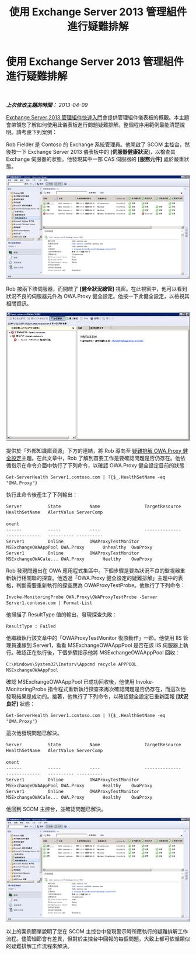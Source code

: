 ﻿---
title: 使用 Exchange Server 2013 管理組件進行疑難排解
TOCTitle: 使用 Exchange Server 2013 管理組件進行疑難排解
ms:assetid: c9672dad-1e67-4f07-bad9-539a67f2ac70
ms:mtpsurl: https://technet.microsoft.com/zh-tw/library/Dn195913(v=EXCHG.150)
ms:contentKeyID: 53276431
ms.date: 08/29/2014
mtps_version: v=EXCHG.150
ms.translationtype: HT
---

# 使用 Exchange Server 2013 管理組件進行疑難排解

 

_**上次修改主題的時間：** 2013-04-09_

[Exchange Server 2013 管理組件快速入門](getting-started-with-exchange-server-2013-management-pack.md)會提供管理組件儀表板的概觀。本主題會帶領您了解如何使用此儀表板進行問題疑難排解。整個程序用範例最能清楚說明。請考慮下列案例：

Rob Fielder 是 Contoso 的 Exchange 系統管理員。他開啟了 SCOM 主控台，然後按一下 Exchange Server 2013 儀表板中的 **\[伺服器健康狀況\]**，以檢查其 Exchange 伺服器的狀態。他發現其中一部 CAS 伺服器的 **\[服務元件\]** 處於嚴重狀態。

![失敗的 CAS 伺服器](images/Dn195913.32a265d9-68e0-4d8c-9f83-1d10cdda1f84(EXCHG.150).png "失敗的 CAS 伺服器")

Rob 按兩下該伺服器，而開啟了 **\[健全狀況總管\]** 視窗。在此視窗中，他可以看到狀況不良的伺服器元件為 OWA.Proxy 健全設定。他按一下此健全設定，以檢視其相關資訊。

![失敗的 CAS 伺服器健全設定詳細資料](images/Dn195913.8e4d05a6-9128-40d8-b262-e60e9affc973(EXCHG.150).png "失敗的 CAS 伺服器健全設定詳細資料")

提供於「外部知識庫資源」下方的連結，將 Rob 導向至 [疑難排解 OWA.Proxy 健全設定](https://technet.microsoft.com/zh-tw/library/jj737712\(v=exchg.150\))主題。在此文章中，Rob 了解到首要工作是要確認問題是否仍存在。他依循指示在命令介面中執行了下列命令，以確認 OWA.Proxy 健全設定目前的狀態：

    Get-ServerHealth Server1.contoso.com | ?{$_.HealthSetName -eq "OWA.Proxy"}

執行此命令後產生了下列輸出：

    Server          State           Name                 TargetResource       HealthSetName   AlertValue ServerComp
                                                                                                         onent
    ------          -----           ----                 --------------       -------------   ---------- ----------
    Server1         Online          OWAProxyTestMonitor  MSExchangeOWAAppPool OWA.Proxy       Unhealthy  OwaProxy
    Server1         Online          OWAProxyTestMonitor  MSExchangeOWACale... OWA.Proxy       Healthy    OwaProxy

Rob 發現問題出在 OWA 應用程式集區中。下個步驟是要為狀況不良的監視器重新執行相關聯的探查。他透過「OWA.Proxy 健全設定的疑難排解」主題中的表格，判斷需要重新執行的探查應為 OWAProxyTestProbe。他執行了下列命令：

    Invoke-MonitoringProbe OWA.Proxy\OWAProxyTestProbe -Server Server1.contoso.com | Format-List

他掃描了 ResultType 值的輸出，發現探查失敗：

    ResultType : Failed

他繼續執行該文章中的「OWAProxyTestMonitor 復原動作」一節。他使用 IIS 管理員連線到 Server1，看看 MSExchangeOWAAppPool 是否在該 IIS 伺服器上執行。確認正在執行後，下個步驟指示他將 MSExchangeOWAAppPool 回收：

    C:\Windows\System32\Inetsrv\Appcmd recycle APPPOOL MSExchangeOWAAppPool

確認 MSExchangeOWAAppPool 已成功回收後，他使用 Invoke-MonitoringProbe 指令程式重新執行探查來再次確認問題是否仍存在，而這次他發現結果是成功的。接著，他執行了下列命令，以確認健全設定已重新回報 **\[狀況良好\]** 狀態：

    Get-ServerHealth Server1.contoso.com | ?{$_.HealthSetName -eq "OWA.Proxy"}

這次他發現問題已解決。

    Server          State           Name                 TargetResource       HealthSetName   AlertValue ServerComp
                                                                                                         onent
    ------          -----           ----                 --------------       -------------   ---------- ----------
    Server1         Online          OWAProxyTestMonitor  MSExchangeOWAAppPool OWA.Proxy       Healthy    OwaProxy
    Server1         Online          OWAProxyTestMonitor  MSExchangeOWACale... OWA.Proxy       Healthy    OwaProxy

他回到 SCOM 主控台，並確認問題已解決。

![伺服器健康狀況](images/Dn195908.c863be83-fc4b-4daf-a18b-27b1aae15b1d(EXCHG.150).png "伺服器健康狀況")

以上的案例簡單說明了您在 SCOM 主控台中發現警示時所應執行的疑難排解工作流程。儘管細節會有差異，但對於主控台中回報的每個問題，大致上都可依循類似的疑難排解工作流程來解決。

